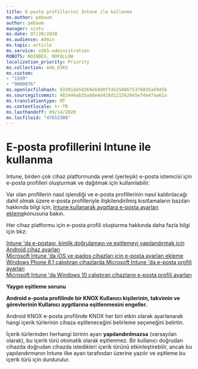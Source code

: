 ```yaml
---
title: E-posta profillerini Intune ile kullanma
ms.author: pebaum
author: pebaum
manager: scotv
ms.date: 07/28/2020
ms.audience: Admin
ms.topic: article
ms.service: o365-administration
ROBOTS: NOINDEX, NOFOLLOW
localization_priority: Priority
ms.collection: Adm_O365
ms.custom:
- "1559"
- "9000076"
ms.openlocfilehash: 92d91de5d369eb9d0ffde2580b75376035a6945b
ms.sourcegitcommit: 483444ab35ab0e4d410d121562045efde47aa61a
ms.translationtype: MT
ms.contentlocale: tr-TR
ms.lasthandoff: 09/14/2020
ms.locfileid: "47653308"
---
```

# <a name="using-email-profiles-with-intune"></a>E-posta profillerini Intune ile kullanma

Intune, birden çok cihaz platformunda yerel (yerleşik) e-posta istemcisi için e-posta profilleri oluşturmak ve dağıtmak için kullanılabilir.

Var olan profillerin nasıl işlendiği ve e-posta profillerinin nasıl kaldırılacağı dahil olmak üzere e-posta profilleriyle ilişkilendirilmiş kısıtlamaların bazıları hakkında bilgi için, [Intune kullanarak aygıtlara e-posta ayarları ekleme](https://docs.microsoft.com/intune/email-settings-configure)konusuna bakın.

Her cihaz platformu için e-posta profili oluşturma hakkında daha fazla bilgi için bkz:

[Intune 'da e-postayı, kimlik doğrulamayı ve eşitlemeyi yapılandırmak için Android cihaz ayarları](https://docs.microsoft.com/intune/email-settings-android)  
[Microsoft Intune 'da iOS ve ıpados cihazları için e-posta ayarları ekleme](https://docs.microsoft.com/intune/email-settings-ios)  
[Windows Phone 8,1 çalıştıran cihazlarda Microsoft Intune 'da e-posta profili ayarları](https://docs.microsoft.com/intune/email-settings-windows-phone-8-1)  
[Microsoft Intune 'da Windows 10 çalıştıran cihazların e-posta profili ayarları](https://docs.microsoft.com/intune/email-settings-windows-10)

**Yaygın eşitleme sorunu**

**Android e-posta profilinde bir KNOX Kullanıcı kişilerinin, takvimin ve görevlerinin Kullanıcı aygıtlarına eşitlenmesini engeller.**

Android KNOX e-posta profilinde KNOX her biri etkin olarak ayarlanarak hangi içerik türlerinin cihaza eşitleneceğini belirleme seçeneğini belirtin.

İçerik türlerinden herhangi birinin ayarı **yapılandırılmazsa** (varsayılan olarak), bu içerik türü otomatik olarak eşitlenmez. Bir kullanıcı doğrudan cihazda doğrudan cihazda istedikleri içerik türünü etkinleştirebilir, ancak bu yapılandırmanın Intune ilke ayarı tarafından üzerine yazılır ve eşitleme bu içerik türü için durdurulur.


